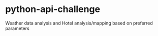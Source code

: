 # python-api-challenge

Weather data analysis and Hotel analysis/mapping based on preferred parameters
